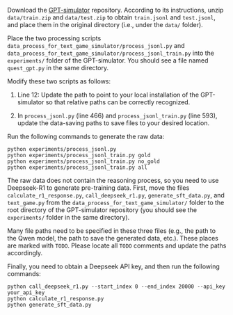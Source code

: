 Download the [GPT-simulator](https://github.com/cognitiveailab/GPT-simulator) repository. According to its instructions, unzip ``data/train.zip`` and ``data/test.zip`` to obtain ``train.jsonl`` and ``test.jsonl``, and place them in the original directory (i.e., under the ``data/`` folder).

Place the two processing scripts ``data_process_for_text_game_simulator/process_jsonl.py`` and ``data_process_for_text_game_simulator/process_jsonl_train.py`` into the ``experiments/`` folder of the GPT-simulator. You should see a file named ``quest_gpt.py`` in the same directory.

Modify these two scripts as follows:

1. Line 12: Update the path to point to your local installation of the GPT-simulator so that relative paths can be correctly recognized.

2. In ``process_jsonl.py`` (line 466) and ``process_jsonl_train.py`` (line 593), update the data-saving paths to save files to your desired location.

Run the following commands to generate the raw data:
```commandline
python experiments/process_jsonl.py
python experiments/process_jsonl_train.py gold
python experiments/process_jsonl_train.py no_gold
python experiments/process_jsonl_train.py all
```

The raw data does not contain the reasoning process, so you need to use Deepseek-R1 to generate pre-training data. First, move the files ``calculate_r1_response.py``, ``call_deepseek_r1.py``, ``generate_sft_data.py``, and ``text_game.py`` from the ``data_process_for_text_game_simulator/`` folder to the root directory of the GPT-simulator repository (you should see the ``experiments/`` folder in the same directory).

Many file paths need to be specified in these three files (e.g., the path to the Qwen model, the path to save the generated data, etc.). These places are marked with ``TODO``. Please locate all ``TODO`` comments and update the paths accordingly.

Finally, you need to obtain a Deepseek API key, and then run the following commands:
```commandline
python call_deepseek_r1.py --start_index 0 --end_index 20000 --api_key your_api_key
python calculate_r1_response.py
python generate_sft_data.py
```
